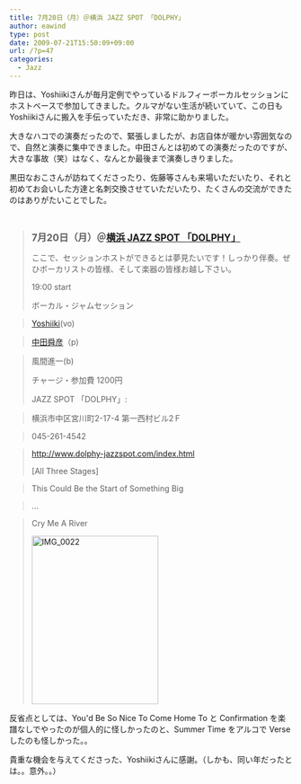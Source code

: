 ```yaml
---
title: 7月20日（月）＠横浜 JAZZ SPOT 「DOLPHY」
author: eawind
type: post
date: 2009-07-21T15:50:09+09:00
url: /?p=47
categories:
  - Jazz
---
```

昨日は、Yoshiikiさんが毎月定例でやっているドルフィーボーカルセッションにホストベースで参加してきました。クルマがない生活が続いていて、この日もYoshiikiさんに搬入を手伝っていただき、非常に助かりました。

大きなハコでの演奏だったので、緊張しましたが、お店自体が暖かい雰囲気なので、自然と演奏に集中できました。中田さんとは初めての演奏だったのですが、大きな事故（笑）はなく、なんとか最後まで演奏しきりました。

黒田なおこさんが訪ねてくださったり、佐藤等さんも来場いただいたり、それと初めてお会いした方達と名刺交換させていただいたり、たくさんの交流ができたのはありがたいことでした。

&nbsp;

> **<big>7月20日（月）＠<a href="http://www.dolphy-jazzspot.com/index.html" target="_blank">横浜 JAZZ SPOT 「DOLPHY」</a></big>**
>
> ここで、セッションホストができるとは夢見たいです！しっかり伴奏。ぜひボーカリストの皆様、そして楽器の皆様お越し下さい。
>
> 19:00 start
>
> ボーカル・ジャムセッション

> <a href="http://www.yoshiiki.com/" target="_blank">Yoshiiki</a>(vo)

> <a href="http://www.penta-jazz.com/" target="_blank">中田舜彦</a>（p)

> 風間進一(b)
>
> チャージ・参加費 1200円
>
> JAZZ SPOT 「DOLPHY」:

> 横浜市中区宮川町2-17-4 第一西村ビル2Ｆ

> 045-261-4542

> <a href="http://www.dolphy-jazzspot.com/index.html" target="_blank">http://www.dolphy-jazzspot.com/index.html</a>
>
> [All Three Stages]

> This Could Be the Start of Something Big

> &#8230;

> Cry Me A River
>
> <span class="mt-enclosure mt-enclosure-image" style="display: inline;"><a href="/img/wp/2009/07/IMG_0022.jpg"><img class="alignnone size-medium wp-image-801" src="/img/wp/2009/07/IMG_0022.jpg" alt="IMG_0022" width="225" height="300" srcset="/img/wp/2009/07/IMG_0022.jpg 225w, /img/wp/2009/07/IMG_0022-768x1024.jpg 768w, /img/wp/2009/07/IMG_0022.jpg 1536w" sizes="(max-width: 225px) 100vw, 225px" /></a></span>

反省点としては、You'd Be So Nice To Come Home To と Confirmation を楽譜なしでやったのが個人的に怪しかったのと、Summer Time をアルコで Verse したのも怪しかった。。

貴重な機会を与えてくださった、Yoshiikiさんに感謝。（しかも、同い年だったとは。。意外。。）
